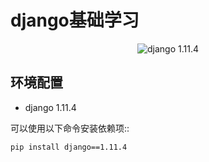 # django基础学习

<p align="center">
   <img alt="django 1.11.4" src="https://img.shields.io/badge/django-1.11.4-green.svg?style=plastic">
</p>


## 环境配置
- django 1.11.4

可以使用以下命令安装依赖项::
```bash
pip install django==1.11.4
```






